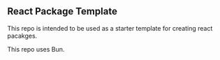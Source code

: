 ## React Package Template

This repo is intended to be used as a starter template for creating react pacakges.

This repo uses Bun.
